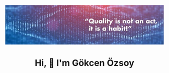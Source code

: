 <img src="https://github.com/GokcenOz/GokcenOz/blob/main/1632998646795.jpg?raw=true">

<h1 align="center">Hi, 👋 I'm Gökcen Özsoy</h1>
